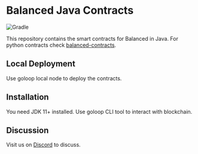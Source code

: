 # Balanced Java Contracts

![Gradle](https://img.shields.io/badge/gradle-7.2-blue)

This repository contains the smart contracts for Balanced in Java. For python contracts check [balanced-contracts](
https://github.com/balancednetwork/balanced-contracts). 

## Local Deployment

Use goloop local node to deploy the contracts.

## Installation

You need JDK 11+ installed. Use goloop CLI tool to interact with blockchain.

## Discussion

Visit us on [Discord](https://discord.gg/5EzEtP4XQE) to discuss.